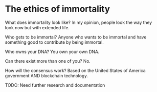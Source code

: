 # The ethics of immortality 


What does immortality look like?  In my opinion, people look the way they look now but with extended life.

Who gets to be immortal?  Anyone who wants to be immortal and have something good to contribute by being immortal.

Who owns your DNA? You own your own DNA.

Can there exist more than one of you?  No.

How will the consensus work?  Based on the United States of America government AND blockchain technology.


TODO: Need further research and documentation
